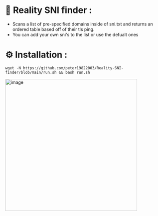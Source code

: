 # 🌟 Reality SNI finder :
- Scans a list of pre-specified domains inside of sni.txt and returns an ordered table based off of their tls ping.
- You can add your own sni's to the list or use the defualt ones

# ⚙️ Installation :

```shell
wget -N https://github.com/peter19822003/Reality-SNI-finder/blob/main/run.sh && bash run.sh
```

<img width="423" alt="image" src="https://github.com/meower1/Reality-SNI-finder/assets/109747197/56d3720d-f5ed-49d5-b985-d001f1d9f85b">
